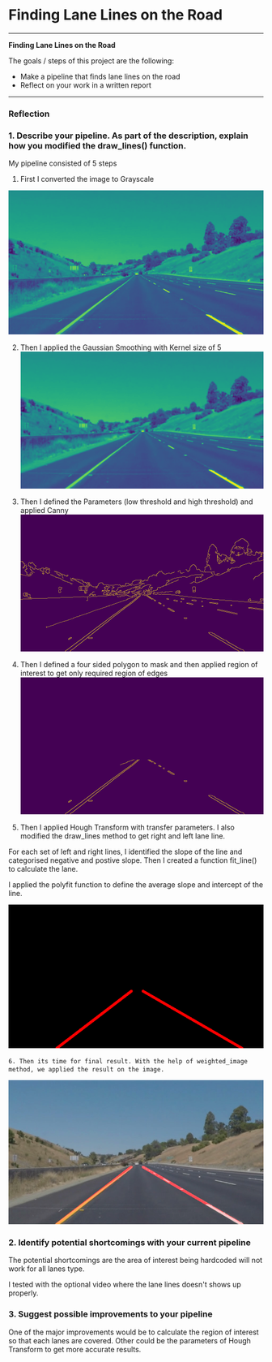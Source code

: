# **Finding Lane Lines on the Road** 

---

**Finding Lane Lines on the Road**

The goals / steps of this project are the following:
* Make a pipeline that finds lane lines on the road
* Reflect on your work in a written report


[//]: # (Image References)

[image1]: ./test_images_writeup/grey_image.png "Grayscale"
[image2]: ./test_images_writeup/gaussian_smoothing.png "Gaussian Smoothing"
[image3]: ./test_images_writeup/edges.png "Canny"
[image4]: ./test_images_writeup/masked_edges.png "Region of Interest"
[image5]: ./test_images_writeup/hough_transfer.png "Hough Lines"
[image6]: ./test_images_writeup/final_result.png "Final Result"

---

### Reflection

### 1. Describe your pipeline. As part of the description, explain how you modified the draw_lines() function.

My pipeline consisted of 5 steps

1. First I converted the image to Grayscale

![alt text][image1]

2. Then I applied the Gaussian Smoothing with Kernel size of 5
![alt text][image2]

3. Then I defined the Parameters (low threshold and high threshold) and applied Canny
![alt text][image3]

4. Then I defined a four sided polygon to mask and then applied region of interest to get only required region of edges
![alt text][image4]

5. Then I applied Hough Transform with transfer parameters. I also modified the draw_lines method to get right and left lane line. 

For each set of left and right lines, I identified the slope of the line and categorised negative and postive slope. Then I created a function fit_line() to calculate the lane. 

I applied the polyfit function to define the average slope and intercept of the line.

![alt text][image5]

    6. Then its time for final result. With the help of weighted_image method, we applied the result on the image.
![alt text][image6]



### 2. Identify potential shortcomings with your current pipeline


The potential shortcomings are the area of interest being hardcoded will not work for all lanes type. 

I tested with the optional video where the lane lines doesn't shows up properly.


### 3. Suggest possible improvements to your pipeline

One of the major improvements would be to calculate the region of interest so that each lanes are covered. Other could be the parameters of Hough Transform to get more accurate results.

